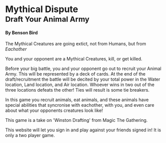 # Mythical Dispute <br /> <sub>Draft Your Animal Army</sub>
#### By Benson Bird

The Mythical Creatures are going extict, not from Humans, but from *Eachother*

You and your opponent are a Mythical Creatures, kill, or get killed.

Before your big battle, you and your opponent go out to recruit your Animal Army. This will be represented by a deck of cards. At the end of the draft/recruitment the battle will be decited by your total power in the Water location, Land location, and Air location. Whoever wins in two out of the three locations defeats the other! Ties will result is some tie breakers.

In this game you recruit animals, eat animals, and these animals have special abilities that syncronise with eachother, with you, and even care about what your opponents creatures look like!

This game is a take on 'Winston Drafting' from Magic The Gathering.

This website will let you sign in and play against your friends signed in!
It is only a two player game.
